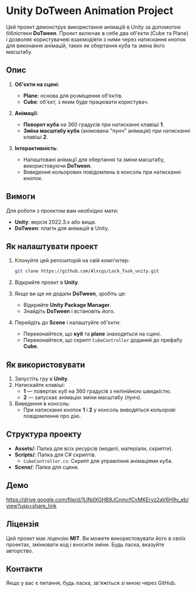 # Unity DoTween Animation Project

Цей проект демонструє використання анімацій в Unity за допомогою бібліотеки **DoTween**. Проект включає в себе два об'єкти (Cube та Plane) і дозволяє користувачеві взаємодіяти з ними через натискання кнопок для виконання анімацій, таких як обертання куба та зміна його масштабу.

## Опис

1. **Об'єкти на сцені**:
   - **Plane**: основа для розміщення об'єктів.
   - **Cube**: об'єкт, з яким буде працювати користувач.
   
2. **Анімації**:
   - **Поворот куба** на 360 градусів при натисканні клавіші **1**.
   - **Зміна масштабу куба** (анімована "пунч" анімація) при натисканні клавіші **2**.

3. **Інтерактивність**:
   - Налаштовані анімації для обертання та зміни масштабу, використовуючи **DoTween**.
   - Виведення кольорових повідомлень в консоль при натисканні кнопок.

## Вимоги

Для роботи з проектом вам необхідно мати:

- **Unity**: версія 2022.3.x або вище.
- **DoTween**: плагін для анімацій в Unity.
  
## Як налаштувати проект

1. Клонуйте цей репозиторій на свій комп'ютер:

   ```bash
   git clone https://github.com/Alxcgs/Lock_Task_unity.git

2. Відкрийте проект в **Unity**.
2. Якщо ви ще не додали **DoTween**, зробіть це:
   - Відкрийте **Unity Package Manager**.
   - Знайдіть **DoTween** і встановіть його.
3. Перейдіть до **Scene** і налаштуйте об'єкти:
   - Переконайтеся, що **куб** та **plane** знаходяться на сцені.
   - Переконайтеся, що скрипт `CubeController` доданий до префабу **Cube**.

## Як використовувати

1. Запустіть гру в **Unity**.
2. Натискайте клавіші:
   - **1** — повертає куб на 360 градусів з нелінійною швидкістю.
   - **2** — запускає анімацію зміни масштабу (пунч).
3. Виведення в консоль:
   - При натисканні кнопок **1** і **2** у консоль виводяться кольорові повідомлення про дію.

## Структура проекту

- **Assets/**: Папка для всіх ресурсів (моделі, матеріали, скрипти).
- **Scripts/**: Папка для C# скриптів.
  - `CubeController.cs`: Скрипт для управління анімаціями куба.
- **Scene/**: Папка для сцени.

## Демо

https://drive.google.com/file/d/1UNdXGHB9JCnmcfCvMKEryz2aV6H9v_eb/view?usp=share_link


## Ліцензія

Цей проект має ліцензію **MIT**. Ви можете використовувати його в своїх проектах, змінювати код і вносити зміни. Будь ласка, вказуйте авторство.

## Контакти

Якщо у вас є питання, будь ласка, зв'яжіться зі мною через GitHub.
